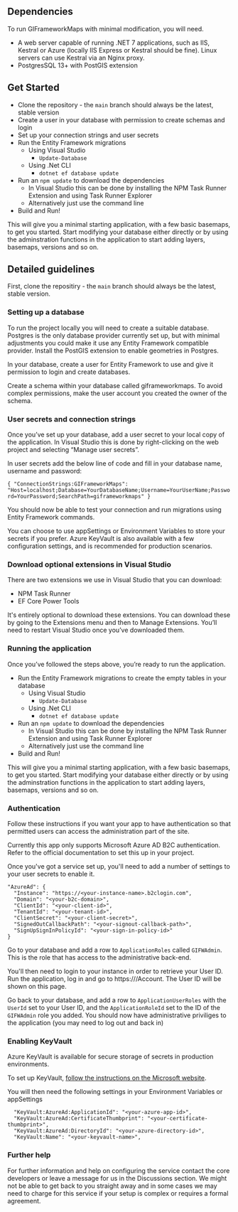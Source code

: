 ## Dependencies
To run GIFrameworkMaps with minimal modification, you will need.
- A web server capable of running .NET 7 applications, such as IIS, Kestral or Azure (locally IIS Express or Kestral should be fine). Linux servers can use Kestral via an Nginx proxy.
- PostgresSQL 13+ with PostGIS extension

## Get Started
- Clone the repository - the `main` branch should always be the latest, stable version
- Create a user in your database with permission to create schemas and login
- Set up your connection strings and user secrets
- Run the Entity Framework migrations
    - Using Visual Studio
        - `Update-Database`
    - Using .Net CLI
        - `dotnet ef database update`
- Run an `npm update` to download the dependencies
    - In Visual Studio this can be done by installing the NPM Task Runner Extension and using Task Runner Explorer
    - Alternatively just use the command line
- Build and Run!

This will give you a minimal starting application, with a few basic basemaps, to get you started. Start modifying your database
either directly or by using the adminstration functions in the application to start adding layers, basemaps, versions and so on.

## Detailed guidelines
First, clone the repositiry - the `main` branch should always be the latest, stable version.

### Setting up a database
To run the project locally you will need to create a suitable database. Postgres is the only database provider currently set up, but with minimal adjustments you could make it use any Entity Framework compatible provider. Install the PostGIS extension to enable geometries in Postgres. 

In your database, create a user for Entity Framework to use and give it permission to login and create databases.

Create a schema within your database called giframeworkmaps. To avoid complex permissions, make the user account you created the owner of the schema.

### User secrets and connection strings
Once you’ve set up your database, add a user secret to your local copy of the application. In Visual Studio this is done by right-clicking on the web project and selecting “Manage user secrets”.

In user secrets add the below line of code and fill in your database name, username and password:

`{
"ConnectionStrings:GIFrameworkMaps": "Host=localhost;Database=YourDatabaseName;Username=YourUserName;Password=YourPassword;SearchPath=giframeworkmaps"
}`

You should now be able to test your connection and run migrations using Entity Framework commands.

You can choose to use appSettings or Environment Variables to store your secrets if you prefer. Azure KeyVault is also available with a few configuration settings, and is recommended for production scenarios.

### Download optional extensions in Visual Studio
There are two extensions we use in Visual Studio that you can download: 
- NPM Task Runner
- EF Core Power Tools 

It's entirely optional to download these extensions. You can download these by going to the Extensions menu and then to Manage Extensions. You’ll need to restart Visual Studio once you’ve downloaded them.

### Running the application
Once you’ve followed the steps above, you’re ready to run the application. 

- Run the Entity Framework migrations to create the empty tables in your database
    - Using Visual Studio
        - `Update-Database`
    - Using .Net CLI
        - `dotnet ef database update`
- Run an `npm update` to download the dependencies
    - In Visual Studio this can be done by installing the NPM Task Runner Extension and using Task Runner Explorer
    - Alternatively just use the command line
- Build and Run!

This will give you a minimal starting application, with a few basic basemaps, to get you started. Start modifying your database either directly or by using the adminstration functions in the application to start adding layers, basemaps, versions and so on.

### Authentication
Follow these instructions if you want your app to have authentication so that permitted users can access the administration part of the site.

Currently this app only supports Microsoft Azure AD B2C authentication. Refer to the official documentation to set this up in your project.

Once you've got a service set up, you'll need to add a number of settings to your user secrets to enable it.

```
"AzureAd": {
  "Instance": "https://<your-instance-name>.b2clogin.com",
  "Domain": "<your-b2c-domain>",
  "ClientId": "<your-client-id>",
  "TenantId": "<your-tenant-id>",
  "ClientSecret": "<your-client-secret>",
  "SignedOutCallbackPath": "<your-signout-callback-path>",
  "SignUpSignInPolicyId": "<your-sign-in-policy-id>"
}
```

Go to your database and add a row to `ApplicationRoles` called `GIFWAdmin`. This is the role that has access to the administrative back-end. 

You'll then need to login to your instance in order to retrieve your User ID. Run the application, log in and go to https://<your-application-root>/Account. The User ID will be shown on this page.

Go back to your database, and add a row to `ApplicationUserRoles` with the `UserId` set to your User ID, and the `ApplicationRoleId` set to the ID of the `GIFWAdmin` role you added. You should now have administrative priviliges to the application (you may need to log out and back in)

### Enabling KeyVault

Azure KeyVault is available for secure storage of secrets in production environments.

To set up KeyVault, [follow the instructions on the Microsoft website](https://learn.microsoft.com/en-us/aspnet/core/security/key-vault-configuration?view=aspnetcore-7.0#secret-storage-in-the-production-environment-with-azure-key-vault).

You will then need the following settings in your Environment Variables or appSettings

```
  "KeyVault:AzureAd:ApplicationId": "<your-azure-app-id>",
  "KeyVault:AzureAd:CertificateThumbprint": "<your-certificate-thumbprint>",
  "KeyVault:AzureAd:DirectoryId": "<your-azure-directory-id>",
  "KeyVault:Name": "<your-keyvault-name>",
```

### Further help
For further information and help on configuring the service contact the core developers or leave a message for us in the Discussions section. We might not be able to get back to you straight away and in some cases we may need to charge for this service if your setup is complex or requires a formal agreement.
